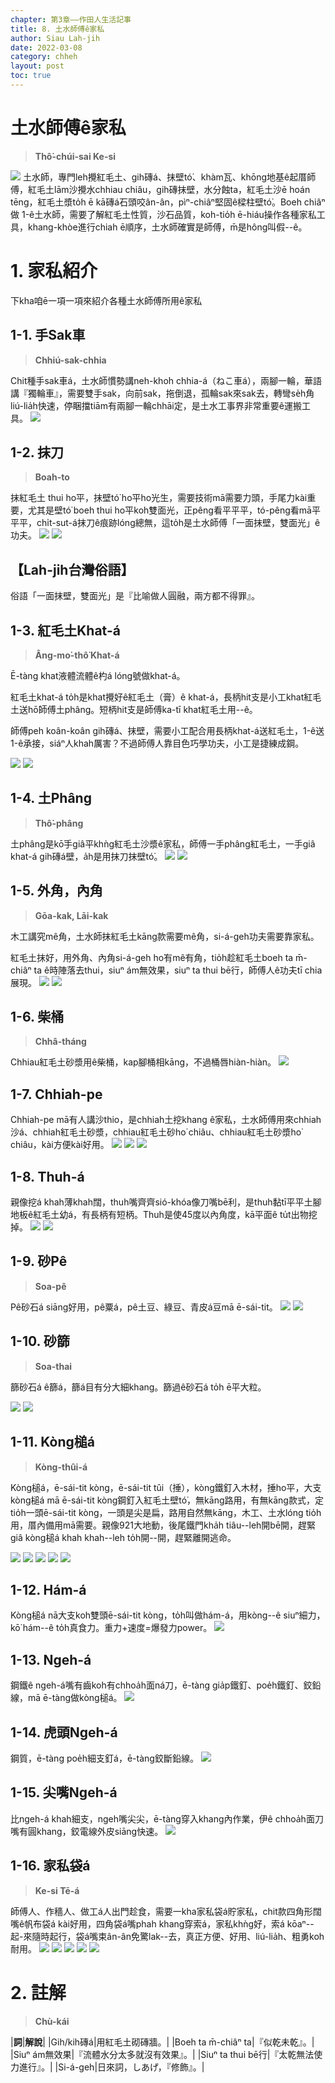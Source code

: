 ```yaml
---
chapter: 第3章——作田人生活記事
title: 8. 土水師傅ê家私
author: Siau Lah-jih
date: 2022-03-08
category: chheh
layout: post
toc: true
---
```


# 土水師傅ê家私
> **Thô͘-chúi-sai Ke-si**

![](../too5/08/8-1-1.土水師傅.jpg)
土水師，專門leh攪紅毛土、gih磚á、抹壁tó͘、khàm瓦、khōng地基ê起厝師傅，紅毛土lām沙攪水chhiau chiâu，gih磚抹壁，水分蝕ta，紅毛土沙ē hoán tēng，紅毛土漿to̍h ē kā磚á石頭咬ân-ân，pìⁿ-chiâⁿ堅固ê樑柱壁tó͘。Boeh chiâⁿ做 1-ê土水師，需要了解紅毛土性質，沙石品質，koh-tio̍h ē-hiáu操作各種家私工具，khang-khòe進行chiah ē順序，土水師確實是師傅，m̄是hông叫假--ê。

# 1. 家私紹介
下kha咱ē一項一項來紹介各種土水師傅所用ê家私
## 1-1. 手Sak車
> **Chhiú-sak-chhia**

Chit種手sak車á，土水師慣勢講neh-kho͘h chhia-á（ねこ車á），兩腳一輪，華語講『獨輪車』，需要雙手sak，向前sak，拖倒退，孤輪sak來sak去，轉彎se̍h角liú-lia̍h快速，停睏擋tiām有兩腳一輪chhāi定，是土水工事界非常重要ê運搬工具。
![](../too5/08/8-1-1-1.手捒車.jpg)

## 1-2. 抹刀
> **Boah-to**

抹紅毛土 thui ho͘平，抹壁tó͘ ho͘平ho͘光生，需要技術mā需要力頭，手尾力kài重要，尤其是壁tó͘ boeh thui ho͘平koh雙面光，正pêng看平平平，tó-pêng看mā平平平，chi̍t-sut-á抹刀ê痕跡lóng總無，這to̍h是土水師傅「一面抹壁，雙面光」ê功夫。
![](../too5/08/8-1-2-1.紅毛土抹刀.jpg) 
![](../too5/08/8-1-2-2.紅毛土抹刀.jpg)

## 【Lah-jih台灣俗語】
俗語「一面抹壁，雙面光」是『比喻做人圓融，兩方都不得罪』。


## 1-3. 紅毛土Khat-á
> **Âng-mo͘-thô͘ Khat-á**

Ē-tàng khat液體流體ê杓á lóng號做khat-á。

紅毛土khat-á to̍h是khat攪好ê紅毛土（膏）ê khat-á，長柄hit支是小工khat紅毛土送hō͘師傅土phâng。短柄hit支是師傅ka-tī khat紅毛土用--ê。

師傅peh koân-koân gih磚á、抹壁，需要小工配合用長柄khat-á送紅毛土，1-ê送1-ê承接，siáⁿ人khah厲害？不過師傅人靠目色巧學功夫，小工是捷練成鋼。

![](../too5/08/8-1-3-1.紅毛土khat仔.jpg) 
![](../too5/08/8-1-3-2.紅毛土khat仔.jpg)

## 1-4. 土Phâng
> **Thô͘-phâng**

土phâng是kō͘手giâ平khǹg紅毛土沙漿ê家私，師傅一手phâng紅毛土，一手giâ khat-á gih磚á壁，a̍h是用抹刀抹壁tó͘。
![](../too5/08/8-1-4-1.土捀.jpg) 
![](../too5/08/8-1-4-2.土捀.jpg)

## 1-5. 外角，內角
> **Gōa-kak, Lāi-kak**

木工講究mê角，土水師抹紅毛土kāng款需要mê角，si-á-geh功夫需要靠家私。

紅毛土抹好，用外角、內角si-á-geh ho͘有mê有角，tio̍h趁紅毛土boeh ta m̄-chiâⁿ ta ê時陣落去thui，siuⁿ ám無效果，siuⁿ ta thui bē行，師傅人ê功夫tī chia展現。
![](../too5/08/8-1-5-1.土水家私外角.jpg) 
![](../too5/08/8-1-5-2.土水家私內角.jpg)

## 1-6. 柴桶
> **Chhâ-tháng**

Chhiau紅毛土砂漿用ê柴桶，kap腳桶相kāng，不過桶唇hiàn-hiàn。
![](../too5/08/8-1-6-1.柴桶.jpg)

## 1-7. Chhiah-pe

Chhiah-pe mā有人講沙thio，是chhiah土挖khang ê家私，土水師傅用來chhiah沙á、chhiah紅毛土砂漿，chhiau紅毛土砂ho͘ chiâu、chhiau紅毛土砂漿ho͘ chiâu，kài方便kài好用。
![](../too5/08/8-1-7-1.鍤桮.jpg)
![](../too5/08/8-1-7-2.鍤桮.jpg)
![](../too5/08/8-1-7-3.鍤桮.jpg)

## 1-8. Thuh-á

親像挖á khah薄khah闊，thuh嘴齊齊sió-khóa像刀嘴bē利，是thuh黏tī平平土腳地板ê紅毛土幼á，有長柄有短柄。Thuh是使45度以內角度，kā平面ê tu̍t出物挖掉。
![](../too5/08/8-1-8-1.黜仔.jpg)
![](../too5/08/8-1-8-2.黜仔.jpg)

## 1-9. 砂Pê
> **Soa-pê**

Pê砂石á siāng好用，pê粟á，pê土豆、綠豆、青皮á豆mā ē-sái-tit。
![](../too5/08/8-1-9-1.砂耙.jpg)
![](../too5/08/8-1-9-2.砂耙.jpg)

## 1-10. 砂篩
> **Soa-thai**

篩砂石á ê篩á，篩á目有分大細khang。篩過ê砂石á to̍h ē平大粒。

![](../too5/08/8-1-10-1.砂篩.jpg)
![](../too5/08/8-1-10-2.砂篩.jpg)

## 1-11. Kòng槌á
> **Kòng-thûi-á**

Kòng槌á，ē-sái-tit kòng，ē-sái-tit tûi（捶），kòng鐵釘入木材，捶ho͘平，大支kòng槌á mā ē-sái-tit kòng鋼釘入紅毛土壁tó͘，無kāng路用，有無kāng款式，定tio̍h一頭ē-sái-tit kòng，一頭是尖是扁，路用自然無kāng，木工、土水lóng tio̍h用，厝內備用mā需要。親像921大地動，後尾鐵門kha̍h tiâu--leh開bē開，趕緊giâ kòng槌á khah khah--leh to̍h開--開，趕緊離開逃命。

![](../too5/08/8-1-11-1.摃槌仔.jpg)
![](../too5/08/8-1-11-2.摃槌仔.jpg)
![](../too5/08/8-1-11-3.摃槌仔.jpg)
![](../too5/08/8-1-11-4.摃槌仔圓.jpg)
![](../too5/08/8-1-11-5.摃槌仔釘拔仔.jpg)

## 1-12. Hám-á

Kòng槌á nā大支koh雙頭ē-sái-tit kòng，to̍h叫做hám-á，用kòng--ê siuⁿ細力，kō͘ hám--ê to̍h真食力。重力+速度=爆發力power。
![](../too5/08/8-1-11-6.摃槌仔.jpg)  


## 1-13. Ngeh-á

鋼鐵ê ngeh-á嘴有齒koh有chhoa̍h面ná刀，ē-tàng gia̍p鐵釘、poe̍h鐵釘、鉸鉛線，mā ē-tàng做kòng槌á。
![](../too5/08/8-1-12-1.夾仔.jpg)

## 1-14. 虎頭Ngeh-á

鋼質，ē-tàng poe̍h細支釘á，ē-tàng鉸斷鉛線。
![](../too5/08/8-1-12-2.虎頭夾.jpg)

## 1-15. 尖嘴Ngeh-á

比ngeh-á khah細支，ngeh嘴尖尖，ē-tàng穿入khang內作業，伊ê chhoa̍h面刀嘴有圓khang，鉸電線外皮siāng快速。
![](../too5/08/8-1-12-3.尖嘴夾仔.jpg)

## 1-16. 家私袋á
> **Ke-si Tē-á**

師傅人、作穡人、做工á人出門趁食，需要一kha家私袋á貯家私，chit款四角形闊嘴ê帆布袋á kài好用，四角袋á嘴phah khang穿索á，家私khǹg好，索á kōaⁿ--起-來隨時起行，袋á嘴束ân-ân免驚lak--去，真正方便、好用、liú-lia̍h、粗勇koh耐用。
![](../too5/08/8-1-13-1.家私袋仔.jpg)
![](../too5/08/8-1-13-2.家私袋仔.jpg)
![](../too5/08/8-1-13-3.家私袋仔.jpg)
![](../too5/08/8-1-13-4.家私袋仔.jpg)
![](../too5/08/8-1-13-5.家私袋仔帶.jpg)

# 2. 註解
> **Chù-kái**

|**詞**|**解說**|
|Gih/kih磚á|用紅毛土砌磚牆。|
|Boeh ta m̄-chiâⁿ ta|『似乾未乾』。|
|Siuⁿ ám無效果|『流體水分太多就沒有效果』。|
|Siuⁿ ta thui bē行|『太乾無法使力進行』。|
|Si-á-geh|日來詞，しあげ，『修飾』。|
